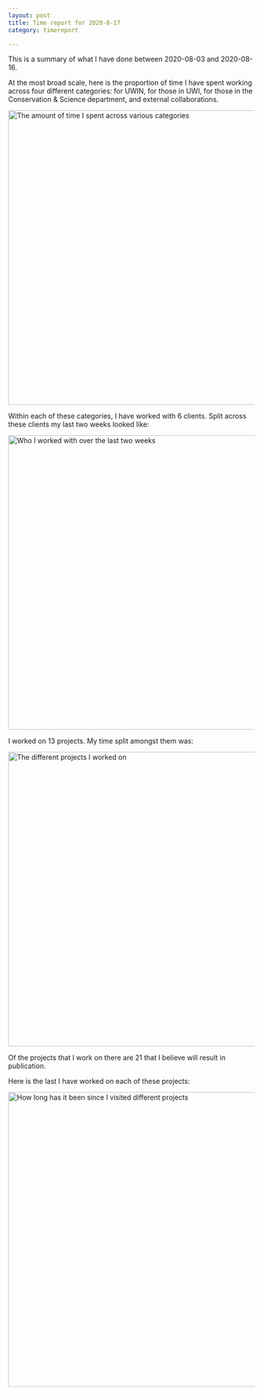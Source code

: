 ```yaml
---
layout: post
title: Time report for 2020-8-17
category: timereport

---
```



This is a summary of what I have done between 2020-08-03 and 2020-08-16.

At the most broad scale, here is the proportion of time I have spent working across four different categories: for UWIN, for those in UWI, for those in the Conservation & Science department, and external collaborations.

<img src='{{site.baseurl}}/images/2020-8-17_category_plot.jpg' alt='The amount of time I spent across various categories' width='600' height='600'>

Within each of these categories, I have worked with 6 clients. Split across these clients my last two weeks looked like:

<img src='{{site.baseurl}}/images/2020-8-17_client_plot.jpg' alt='Who I worked with over the last two weeks' width='600' height='600'>

I worked on 13 projects. My time split amongst them was:

<img src='{{site.baseurl}}/images/2020-8-17_project_plot.jpg' alt='The different projects I worked on' width='600' height='600'>

Of the projects that I work on there are 21 that I believe will result in publication.

Here is the last I have worked on each of these projects:

<img src='{{site.baseurl}}/images/2020-8-17_weeks_since.jpg' alt='How long has it been since I visited different projects' width='600' height='600'>

